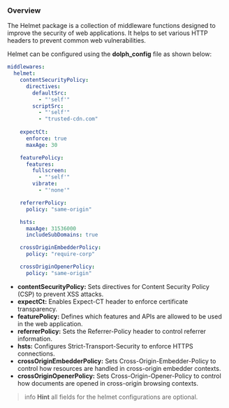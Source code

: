 ### Overview

The Helmet package is a collection of middleware functions designed to improve the security of web applications. It helps to set various HTTP headers to prevent common web vulnerabilities.

Helmet can be configured using the **dolph_config** file as shown below:

```yaml
middlewares:
  helmet:
    contentSecurityPolicy:
      directives:
        defaultSrc:
          - "'self'"
        scriptSrc:
          - "'self'"
          - "trusted-cdn.com"
      
    expectCt:
      enforce: true
      maxAge: 30

    featurePolicy:
      features:
        fullscreen:
          - "'self'"
        vibrate:
          - "'none'"

    referrerPolicy:
      policy: "same-origin"

    hsts:
      maxAge: 31536000
      includeSubDomains: true

    crossOriginEmbedderPolicy:
      policy: "require-corp"

    crossOriginOpenerPolicy:
      policy: "same-origin"
```

- **contentSecurityPolicy:** Sets directives for Content Security Policy (CSP) to prevent XSS attacks.
- **expectCt:** Enables Expect-CT header to enforce certificate transparency.
- **featurePolicy:** Defines which features and APIs are allowed to be used in the web application.
- **referrerPolicy:** Sets the Referrer-Policy header to control referrer information.
- **hsts:** Configures Strict-Transport-Security to enforce HTTPS connections.
- **crossOriginEmbedderPolicy:** Sets Cross-Origin-Embedder-Policy to control how resources are handled in cross-origin embedder contexts.
- **crossOriginOpenerPolicy:** Sets Cross-Origin-Opener-Policy to control how documents are opened in cross-origin browsing contexts.

> info **Hint** all fields for the helmet configurations are optional.